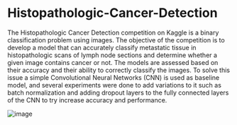 # Histopathologic-Cancer-Detection

The Histopathologic Cancer Detection competition on Kaggle is a binary
classification problem using images. The objective of the competition is to develop a
model that can accurately classify metastatic tissue in histopathologic scans of
lymph node sections and determine whether a given image contains cancer or not.
The models are assessed based on their accuracy and their ability to correctly
classify the images.
To solve this issue a simple Convolutional Neural Networks (CNN) is used as baseline model,
and several experiments were done to add variations to it such as batch normalization and
adding dropout layers to the fully connected layers of the CNN to try increase accuracy and performance.


![image](https://github.com/IbraheemAloran/Histopathologic-Cancer-Detection/assets/55513600/ee4f2945-1e8f-4fc7-9723-8c83932e36da)

